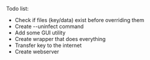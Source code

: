 Todo list:

* Check if files (key/data) exist before overriding them
* Create --uninfect command
* Add some GUI utility
* Create wrapper that does everything
* Transfer key to the internet
* Create webserver
